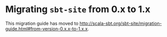 # Migrating `sbt-site` from 0.x to 1.x

This migration guide has moved to <http://scala-sbt.org/sbt-site/migration-guide.html#from-version-0.x.x-to-1.x.x>.
